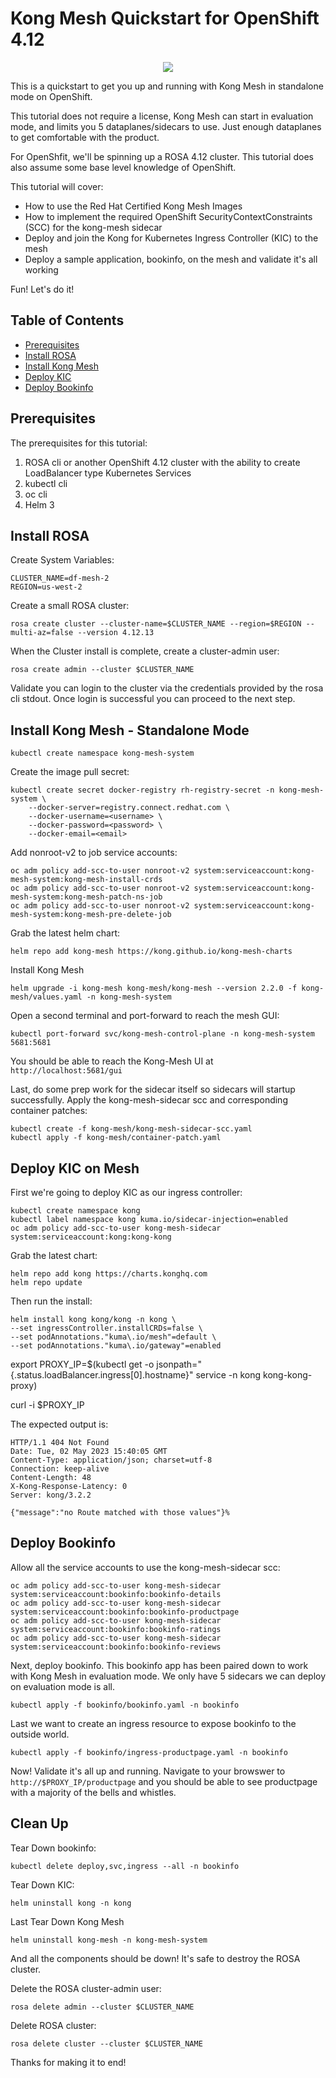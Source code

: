 # Kong Mesh Quickstart for OpenShift 4.12

<p align="center">
  <img src="https://konghq.com/wp-content/uploads/2018/08/kong-combination-mark-color-256px.png" /></div>
</p>

This is a quickstart to get you up and running with Kong Mesh in standalone mode on OpenShift.

This tutorial does not require a license, Kong Mesh can start in evaluation mode, and limits you 5 dataplanes/sidecars to use. Just enough dataplanes to get comfortable with the product.

For OpenShfit, we'll be spinning up a ROSA 4.12 cluster. This tutorial does also assume some base level knowledge of OpenShift.

This tutorial will cover:

* How to use the Red Hat Certified Kong Mesh Images
* How to implement the required OpenShift SecurityContextConstraints (SCC) for the kong-mesh sidecar
* Deploy and join the Kong for Kubernetes Ingress Controller (KIC) to the mesh
* Deploy a sample application, bookinfo, on the mesh and validate it's all working

Fun! Let's do it!

## Table of Contents

<!-- @import "[TOC]" {cmd="toc" depthFrom=2 depthTo=6 orderedList=true} -->

<!-- code_chunk_output -->

* [Prerequisites](#prerequisites)
* [Install ROSA](#install-rosa)
* [Install Kong Mesh](#install-kong-mesh---standalone-mode)
* [Deploy KIC](#deploy-kic-on-mesh)
* [Deploy Bookinfo](#deploy-bookinfo)

<!-- /code_chunk_output -->

## Prerequisites

The prerequisites for this tutorial:

1. ROSA cli or another OpenShift 4.12 cluster with the ability to create LoadBalancer type Kubernetes Services
2. kubectl cli
3. oc cli
4. Helm 3

## Install ROSA

Create System Variables:

```console
CLUSTER_NAME=df-mesh-2
REGION=us-west-2
```

Create a small ROSA cluster:

```console
rosa create cluster --cluster-name=$CLUSTER_NAME --region=$REGION --multi-az=false --version 4.12.13
```

When the Cluster install is complete, create a cluster-admin user:

```console
rosa create admin --cluster $CLUSTER_NAME
```

Validate you can login to the cluster via the credentials provided by the rosa cli stdout. Once login is successful you can proceed to the next step.

## Install Kong Mesh - Standalone Mode

```console
kubectl create namespace kong-mesh-system
```

Create the image pull secret:

```console
kubectl create secret docker-registry rh-registry-secret -n kong-mesh-system \
    --docker-server=registry.connect.redhat.com \
    --docker-username=<username> \
    --docker-password=<password> \
    --docker-email=<email>
```

Add nonroot-v2 to job service accounts:

```console
oc adm policy add-scc-to-user nonroot-v2 system:serviceaccount:kong-mesh-system:kong-mesh-install-crds
oc adm policy add-scc-to-user nonroot-v2 system:serviceaccount:kong-mesh-system:kong-mesh-patch-ns-job 
oc adm policy add-scc-to-user nonroot-v2 system:serviceaccount:kong-mesh-system:kong-mesh-pre-delete-job
```

Grab the latest helm chart:

```console
helm repo add kong-mesh https://kong.github.io/kong-mesh-charts
```

Install Kong Mesh

```console
helm upgrade -i kong-mesh kong-mesh/kong-mesh --version 2.2.0 -f kong-mesh/values.yaml -n kong-mesh-system
```

Open a second terminal and port-forward to reach the mesh GUI:

```console
kubectl port-forward svc/kong-mesh-control-plane -n kong-mesh-system 5681:5681
```

You should be able to reach the Kong-Mesh UI at `http://localhost:5681/gui`

Last, do some prep work for the sidecar itself so sidecars will startup successfully. Apply the kong-mesh-sidecar scc and corresponding container patches:

```console
kubectl create -f kong-mesh/kong-mesh-sidecar-scc.yaml
kubectl apply -f kong-mesh/container-patch.yaml 
```

## Deploy KIC on Mesh

First we're going to deploy KIC as our ingress controller:

```console
kubectl create namespace kong 
kubectl label namespace kong kuma.io/sidecar-injection=enabled
oc adm policy add-scc-to-user kong-mesh-sidecar system:serviceaccount:kong:kong-kong
```

Grab the latest chart:

```console
helm repo add kong https://charts.konghq.com
helm repo update
```

Then run the install:

```console
helm install kong kong/kong -n kong \
--set ingressController.installCRDs=false \
--set podAnnotations."kuma\.io/mesh"=default \
--set podAnnotations."kuma\.io/gateway"=enabled
```

export PROXY_IP=$(kubectl get -o jsonpath="{.status.loadBalancer.ingress[0].hostname}" service -n kong kong-kong-proxy)

curl -i $PROXY_IP

The expected output is:

```console
HTTP/1.1 404 Not Found
Date: Tue, 02 May 2023 15:40:05 GMT
Content-Type: application/json; charset=utf-8
Connection: keep-alive
Content-Length: 48
X-Kong-Response-Latency: 0
Server: kong/3.2.2

{"message":"no Route matched with those values"}%
```

## Deploy Bookinfo

Allow all the service accounts to use the kong-mesh-sidecar scc:

```console
oc adm policy add-scc-to-user kong-mesh-sidecar system:serviceaccount:bookinfo:bookinfo-details
oc adm policy add-scc-to-user kong-mesh-sidecar system:serviceaccount:bookinfo:bookinfo-productpage
oc adm policy add-scc-to-user kong-mesh-sidecar system:serviceaccount:bookinfo:bookinfo-ratings
oc adm policy add-scc-to-user kong-mesh-sidecar system:serviceaccount:bookinfo:bookinfo-reviews
```

Next, deploy bookinfo. This bookinfo app has been paired down to work with Kong Mesh in evaluation mode. We only have 5 sidecars we can deploy on evaluation mode is all.

```console
kubectl apply -f bookinfo/bookinfo.yaml -n bookinfo
```

Last we want to create an ingress resource to expose bookinfo to the outside world.

```console
kubectl apply -f bookinfo/ingress-productpage.yaml -n bookinfo
```

Now! Validate it's all up and running. Navigate to your browswer to `http://$PROXY_IP/productpage` and you should be able to see productpage with a majority of the bells and whistles.

## Clean Up

Tear Down bookinfo:

```console
kubectl delete deploy,svc,ingress --all -n bookinfo
```

Tear Down KIC:

```console
helm uninstall kong -n kong
```

Last Tear Down Kong Mesh

```console
helm uninstall kong-mesh -n kong-mesh-system
```

And all the components should be down! It's safe to destroy the ROSA cluster.

Delete the ROSA cluster-admin user:

```console
rosa delete admin --cluster $CLUSTER_NAME
```

Delete ROSA cluster:

```console
rosa delete cluster --cluster $CLUSTER_NAME
```

Thanks for making it to end!